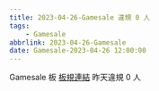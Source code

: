 ```yaml
---
title: 2023-04-26-Gamesale 違規 0 人
tags:
    - Gamesale
abbrlink: 2023-04-26-Gamesale
date: Gamesale-2023-04-26 12:00:00
---
```

Gamesale 板 [板規連結](https://www.ptt.cc/bbs/Gossiping/M.1637425085.A.07D.html)
昨天違規 0 人
